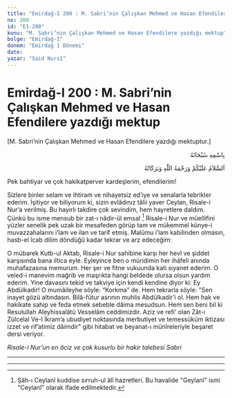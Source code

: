 ```yaml
---
title: "Emirdağ-I 200 : M. Sabri’nin Çalışkan Mehmed ve Hasan Efendilere yazdığı mektup"
no: 200
id: "E1-200"
konu: "M. Sabri’nin Çalışkan Mehmed ve Hasan Efendilere yazdığı mektup"
bolge: "Emirdağ-I"
donem: "Emirdağ 1 Dönemi"
date: 
yazar: "Said Nursî"
---
```


# Emirdağ-I 200 : M. Sabri’nin Çalışkan Mehmed ve Hasan Efendilere yazdığı mektup

<p class="takdim">[M. Sabri’nin Çalışkan Mehmed ve Hasan Efendilere yazdığı mektuptur.]</p>

<p class="arabic" dir="rtl" title="Meal: “Her türlü noksan sıfatlardan yüce olan Allah’ın adıyla.”">بِاسْمِهِ سُبْحَانَهُ</p>

<p class="arabic" dir="rtl" title="Meal: “Allah’ın selâmı, rahmeti ve bereketleri, üzerinize olsun.”">اَلسَّلاَمُ عَلَيْكُمْ وَرَحْمَةُ اللّٰهِ وَبَرَكَاتُهُ</p>

Pek bahtiyar ve çok hakikatperver kardeşlerim, efendilerim!

Sizlere binler selam ve ihtiram ve nihayetsiz ed’iye ve senalarla tebrikler ederim. İşitiyor ve biliyorum ki, sizin evlâdınız tâlii yaver Ceylan, Risale-i Nur’a verilmiş. Bu hayırlı takdire çok sevindim, hem hayretlere daldım. Çünkü bu isme mensub bir zat-ı nâdir-ül emsal [^1] Risale-i Nur ve müellifini yüzler senelik pek uzak bir mesafeden görüp tam ve mükemmel künye-i muvazzahalarını i’lam ve ilan ve tarif etmiş. Malûmu i’lam kabilinden olmasın, hasb-el îcab dilim döndüğü kadar tekrar ve arz edeceğim:

O mübarek Kutb-ul Aktab, Risale-i Nur sahibine karşı her hevl ve şiddet karşısında bana iltica eyle. Eyleyince ben o müridimin her ihâfeli anında muhafazasına memurum. Her şer ve fitne vukuunda kati sıyanet ederim. O veled-i manevim mağrib ve maşrıkta hangi beldede olursa olsun yardım ederim. Yine davasını tekid ve takviye için kendi kendine diyor ki: Ey Abdülkadir! O mumâileyhe söyle: “Korkma” de. Hem tekrarla söyle: "Sen inayet gözü altındasın. Bilâ-fütur asrının muhlis Abdülkadir’i ol. Hem hak ve hakikate sahip ve feda etmek sebeble dâima mesudsun. Hem sen beni bil ki Resulullah Aleyhissalâtü Vesselâm ceddimizdir. Aziz ve refi’ olan Zât-ı Zülcelal Ve-l İkram’a ubudiyet noktasında merbutiyet ve temessüküm iktizası izzet ve rif’atimiz dâimdir" gibi hitabat ve beyanat-ı münîreleriyle beşaret dersi veriyor.

*Risale-i Nur’un en âciz ve çok kusurlu bir hakir talebesi*
*Sabri*

***

***
[^1]: Şâh-ı Ceylanî kuddise sırruh-ul âlî hazretleri. Bu havalide "Geylanî" ismi "Ceylanî" olarak ifade edilmektedir.
